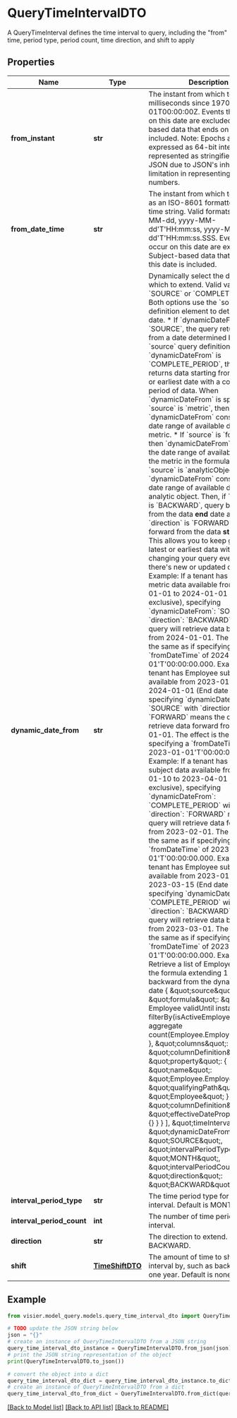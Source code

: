 # QueryTimeIntervalDTO

A QueryTimeInterval defines the time interval to query, including the \"from\" time, period type,  period count, time direction, and shift to apply

## Properties

Name | Type | Description | Notes
------------ | ------------- | ------------- | -------------
**from_instant** | **str** | The instant from which to extend, in milliseconds since 1970-01-01T00:00:00Z.  Events that occur on this date are excluded. Subject-based data that ends on this date is included.  Note: Epochs are expressed as 64-bit integers and represented as stringified longs in JSON due to  JSON&#39;s inherent limitation in representing large numbers. | [optional] 
**from_date_time** | **str** | The instant from which to extend, as an ISO-8601 formatted date time string.  Valid formats: yyyy-MM-dd, yyyy-MM-dd&#39;T&#39;HH:mm:ss, yyyy-MM-dd&#39;T&#39;HH:mm:ss.SSS.  Events that occur on this date are excluded. Subject-based data that ends on this date is included. | [optional] 
**dynamic_date_from** | **str** | Dynamically select the date from which to extend. Valid values are &#x60;SOURCE&#x60; or &#x60;COMPLETE_PERIOD&#x60;. Both options use the &#x60;source&#x60; query definition element to determine the date.   * If &#x60;dynamicDateFrom&#x60; is &#x60;SOURCE&#x60;, the query returns data from a date determined by the &#x60;source&#x60; query definition element. If &#x60;dynamicDateFrom&#x60; is &#x60;COMPLETE_PERIOD&#x60;, the query returns data starting from the latest or earliest date with a complete period of data. When &#x60;dynamicDateFrom&#x60; is specified:  * If &#x60;source&#x60; is &#x60;metric&#x60;, then &#x60;dynamicDateFrom&#x60; considers the date range of available data for the metric.  * If &#x60;source&#x60; is &#x60;formula&#x60;, then &#x60;dynamicDateFrom&#x60; considers the date range of available data for the metric in the formula.  * If &#x60;source&#x60; is &#x60;analyticObject&#x60;, then &#x60;dynamicDateFrom&#x60; considers the date range of available data for the analytic object.  Then, if &#x60;direction&#x60; is &#x60;BACKWARD&#x60;, query backward from the data **end** date and if &#x60;direction&#x60; is &#x60;FORWARD&#x60;, query forward from the data **start** date.  This allows you to keep getting the latest or earliest data without changing your query every time there&#39;s new or updated data.    Example: If a tenant has Headcount metric data available from 2023-01-01 to 2024-01-01 (End date exclusive), specifying &#x60;dynamicDateFrom&#x60;: &#x60;SOURCE&#x60; with &#x60;direction&#x60;: &#x60;BACKWARD&#x60;  means the query will retrieve data backward from 2024-01-01. The effect is the same as if specifying a &#x60;fromDateTime&#x60; of 2024-01-01&#39;T&#39;00:00:00.000.    Example: If a tenant has Employee subject data available from 2023-01-01 to 2024-01-01 (End date exclusive), specifying &#x60;dynamicDateFrom&#x60;: &#x60;SOURCE&#x60; with &#x60;direction&#x60;: &#x60;FORWARD&#x60;   means the query will retrieve data forward from 2023-01-01. The effect is the same as if specifying a &#x60;fromDateTime&#x60; of 2023-01-01&#39;T&#39;00:00:00.000.   Example: If a tenant has Employee subject data available from 2023-01-10 to 2023-04-01 (End date exclusive), specifying &#x60;dynamicDateFrom&#x60;: &#x60;COMPLETE_PERIOD&#x60; with &#x60;direction&#x60;: &#x60;FORWARD&#x60;   means the query will retrieve data forward from 2023-02-01. The effect is the same as if specifying a &#x60;fromDateTime&#x60; of 2023-02-01&#39;T&#39;00:00:00.000.   Example: If a tenant has Employee subject data available from 2023-01-01 to 2023-03-15 (End date exclusive), specifying &#x60;dynamicDateFrom&#x60;: &#x60;COMPLETE_PERIOD&#x60; with &#x60;direction&#x60;: &#x60;BACKWARD&#x60;   means the query will retrieve data backward from 2023-03-01. The effect is the same as if specifying a &#x60;fromDateTime&#x60; of 2023-03-01&#39;T&#39;00:00:00.000.   Example: Retrieve a list of EmployeeIDs for the formula extending 1 month backward from the dynamic source date       {           \&quot;source\&quot;: {               \&quot;formula\&quot;: \&quot;on Employee validUntil instant filterBy(isActiveEmployee) aggregate count(Employee.EmployeeID)\&quot;           },            \&quot;columns\&quot;: [                {                   \&quot;columnDefinition\&quot;: {                       \&quot;property\&quot;: {                           \&quot;name\&quot;: \&quot;Employee.EmployeeID\&quot;,                           \&quot;qualifyingPath\&quot;: \&quot;Employee\&quot;                       }                   }                },                {                   \&quot;columnDefinition\&quot;: {                       \&quot;effectiveDateProperty\&quot;: {}                   }                }           ],           \&quot;timeInterval\&quot;: {               \&quot;dynamicDateFrom\&quot;: \&quot;SOURCE\&quot;,               \&quot;intervalPeriodType\&quot;: \&quot;MONTH\&quot;,               \&quot;intervalPeriodCount\&quot;: 1,               \&quot;direction\&quot;: \&quot;BACKWARD\&quot;           }       } | [optional] 
**interval_period_type** | **str** | The time period type for each interval. Default is MONTH. | [optional] 
**interval_period_count** | **int** | The number of time periods per interval. | [optional] 
**direction** | **str** | The direction to extend. Default is BACKWARD. | [optional] 
**shift** | [**TimeShiftDTO**](TimeShiftDTO.md) | The amount of time to shift the time interval by, such as backward by one year. Default is none. | [optional] 

## Example

```python
from visier.model_query.models.query_time_interval_dto import QueryTimeIntervalDTO

# TODO update the JSON string below
json = "{}"
# create an instance of QueryTimeIntervalDTO from a JSON string
query_time_interval_dto_instance = QueryTimeIntervalDTO.from_json(json)
# print the JSON string representation of the object
print(QueryTimeIntervalDTO.to_json())

# convert the object into a dict
query_time_interval_dto_dict = query_time_interval_dto_instance.to_dict()
# create an instance of QueryTimeIntervalDTO from a dict
query_time_interval_dto_from_dict = QueryTimeIntervalDTO.from_dict(query_time_interval_dto_dict)
```
[[Back to Model list]](../README.md#documentation-for-models) [[Back to API list]](../README.md#documentation-for-api-endpoints) [[Back to README]](../README.md)


